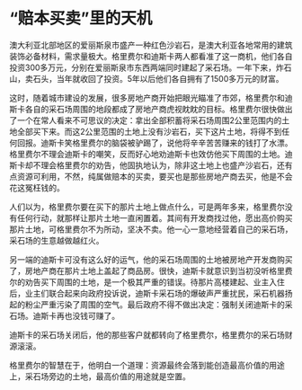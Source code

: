 # “赔本买卖”里的天机

澳大利亚北部地区的爱丽斯泉市盛产一种红色沙岩石，是澳大利亚各地常用的建筑装饰必备材料，需求量极大。格里费尔和迪斯卡两人都看准了这一商机，他们各自投资300多万元，分别在爱丽斯泉市东西两端同时建起了采石场。一年下来，炸石山，卖石头，当年就收回了投资。5年以后他们各自拥有了1500多万元的财富。 

这时，随着城市建设的发展，很多房地产商开始把眼光瞄准了市郊，格里费尔和迪斯卡各自的采石场周围的地段都成了房地产商虎视眈眈的目标。格里费尔很快做出了一个在常人看来不可思议的决定：拿出全部积蓄将采石场周围2公里范围内的土地全部买下来。而这2公里范围的土地上没有沙岩石，买下这片土地，将得不到任何回报。迪斯卡笑格里费尔的脑袋被驴踢了，说他将辛辛苦苦赚来的钱打了水漂。格里费尔不理会迪斯卡的嘲笑，反而好心地劝迪斯卡也效仿他买下周围的土地。迪斯卡却不理会格里费尔的劝告，他固执地认为，除非这土地上也盛产沙岩石，还有点资源可利用，不然，纯属做赔本的买卖，要买也是那些房地产商去买，他是不会花这冤枉钱的。 

人们以为，格里费尔要在买下的那片土地上做点什么，可是两年多来，格里费尔没有任何行动，就那样让那片土地一直闲置着。其间有开发商找过他，愿出高价购买那片土地，可格里费尔不为所动，坚决不卖。他一心一意地经营着自己的采石场，采石场的生意越做越红火。 

另一端的迪斯卡可没有这么好的运气，他的采石场周围的土地被房地产开发商购买了，房地产商在那片土地上盖起了商品房。很快，迪斯卡就意识到当初没听格里费尔的劝告买下周围的土地，是一个极其严重的错误。待那片高楼建起、业主入住后，业主们联合起来向政府投诉说，迪斯卡采石场的爆破声严重扰民，采石机器扬起的粉尘严重污染了周围的空气。最后政府不得不做出决定：强制关闭迪斯卡的采石场。迪斯卡再也没钱可赚了。 

迪斯卡的采石场关闭后，他的那些客户就都转向了格里费尔，格里费尔的采石场财源滚滚。 

格里费尔的智慧在于，他明白一个道理：资源最终会落到能创造最高价值的用途上，采石场旁边的土地，最高价值的用途就是空置。